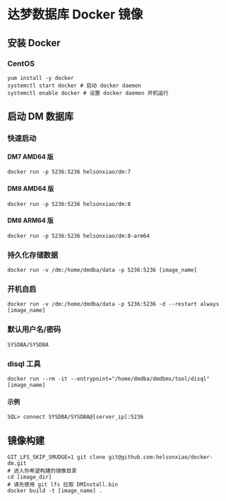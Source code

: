 # 达梦数据库 Docker 镜像

## 安装 Docker

### CentOS

`yum install -y docker`  
`systemctl start docker # 启动 docker daemon`  
`systemctl enable docker # 设置 docker daemon 开机运行`

## 启动 DM 数据库

### 快速启动

#### DM7 AMD64 版

`docker run -p 5236:5236 helsonxiao/dm:7`

#### DM8 AMD64 版

`docker run -p 5236:5236 helsonxiao/dm:8`

#### DM8 ARM64 版

`docker run -p 5236:5236 helsonxiao/dm:8-arm64`

### 持久化存储数据

`docker run -v /dm:/home/dmdba/data -p 5236:5236 [image_name]`

### 开机自启

`docker run -v /dm:/home/dmdba/data -p 5236:5236 -d --restart always [image_name]`

### 默认用户名/密码

`SYSDBA/SYSDBA`

### disql 工具

`docker run --rm -it --entrypoint="/home/dmdba/dmdbms/tool/disql" [image_name]`

#### 示例

`SQL> connect SYSDBA/SYSDBA@[server_ip]:5236`

## 镜像构建

```
GIT_LFS_SKIP_SMUDGE=1 git clone git@github.com:helsonxiao/docker-dm.git
# 进入你希望构建的镜像目录
cd [image_dir]
# 请先使用 git lfs 拉取 DMInstall.bin
docker build -t [image_name] .
```
